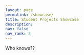 ```yaml
---
layout: page
permalink: /showcase/
title: Student Projects Showcase
description: 
nav: false
nav_rank: 5
---
```


Who knows??
